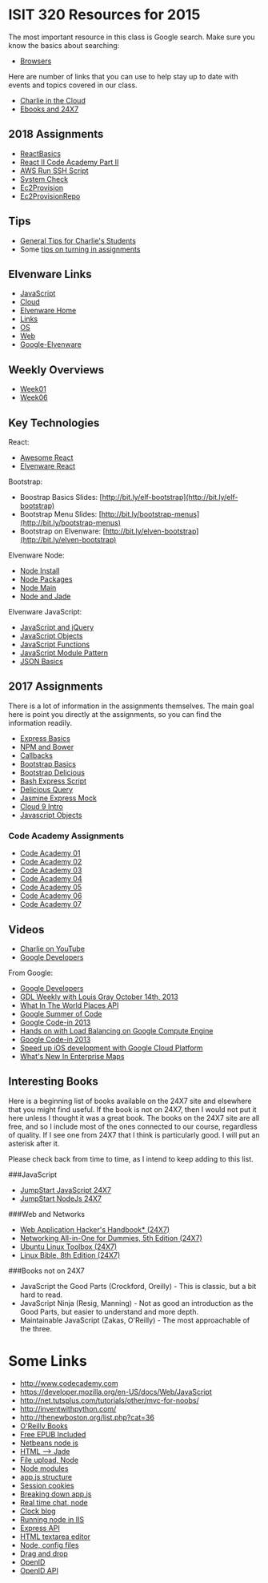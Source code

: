 # ISIT 320 Resources for 2015

The most important resource in this class is Google search. Make sure you know the basics about searching:

- [Browsers][elf-browse]

Here are number of links that you can use to help stay up to date
with events and topics covered in our class.

- [Charlie in the Cloud](http://bit.ly/V5g8wF)
- [Ebooks and 24X7](http://library.books24x7.com.ezproxy.bellevuecollege.edu/bookshelf.asp)

[elf-browse]: http://www.elvenware.com/charlie/development/cloud/Browsers.html


## 2018 Assignments

- [ReactBasics][rb]
- [React II Code Academy Part II][ca2]
- [AWS Run SSH Script][arss]
- [System Check][sc]
- [Ec2Provision][ec2p]
- [Ec2ProvisionRepo][ec2pr]

## Tips

- [General Tips for Charlie's Students][gt]
- Some [tips on turning in assignments][tip-a]

## Elvenware Links

- [JavaScript](http://www.elvenware.com/charlie/development/web/JavaScript/)
- [Cloud](http://www.elvenware.com/charlie/development/cloud/index.shtml)
- [Elvenware Home](http://www.elvenware.com/charlie/index.html)
- [Links](http://www.elvenware.com/charlie/links.html)
- [OS](http://www.elvenware.com/charlie/os/index.html)
- [Web](http://www.elvenware.com/charlie/development/web/index.html)
- [Google-Elvenware](https://sites.google.com/site/elvenware/)

## Weekly Overviews

- [Week01](http://www.ccalvert.net/books/CloudNotes/Isit320/Isit320-Week01.html)
- [Week06](https://www.elvenware.com/teach/isit320/Isit320-Week06.html)

## Key Technologies

React:

- [Awesome React](https://github.com/enaqx/awesome-react)
- [Elvenware React][elf-react]

[elf-react]: http://www.elvenware.com/charlie/development/web/JavaScript/JavaScriptReact.html

Bootstrap:

* Boostrap Basics Slides: [http://bit.ly/elf-bootstrap](http://bit.ly/elf-bootstrap)
* Bootstrap Menu Slides: [http://bit.ly/bootstrap-menus](http://bit.ly/bootstrap-menus)
* Bootstrap on Elvenware: [http://bit.ly/elven-bootstrap](http://bit.ly/elven-bootstrap)


Elvenware Node:

* [Node Install](http://bit.ly/elven-node-install)
* [Node Packages](http://bit.ly/node-packages)
* [Node Main](http://bit.ly/elven-node)
* [Node and Jade](http://bit.ly/elven-jade)

Elvenware JavaScript:

- [JavaScript and jQuery](/charlie/development/web/JavaScript/index.html#javascript-and-jquery)
- [JavaScript Objects](http://www.elvenware.com/charlie/development/web/JavaScript/JavaScriptObjects.html)
- [JavaScript Functions](http://www.elvenware.com/charlie/development/web/JavaScript/JavaScriptFunctions.html)
- [JavaScript Module Pattern](http://www.elvenware.com/charlie/development/web/JavaScript/JavaScriptModules.html)
- [JSON Basics](http://www.elvenware.com/charlie/development/web/JavaScript/JsonBasics.html)


## 2017 Assignments

There is a lot of information in the assignments themselves. The main goal here is point you directly at the assignments, so you can find the information readily.

* [Express Basics][express-basics]
* [NPM and Bower][npm-bower]
* [Callbacks][callbacks]
* [Bootstrap Basics][boot-basics]
* [Bootstrap Delicious][bootstrap-delicious]
* [Bash Express Script][bash-express-script]
* [Delicious Query][del-query]
* [Jasmine Express Mock][jasmine-mock]
* [Cloud 9 Intro][cloud9-intro]
* [Javascript Objects][javascript-objects]

[express-basics]:http://www.ccalvert.net/books/CloudNotes/Assignments/ExpressBasics.html
[npm-bower]: http://www.ccalvert.net/books/CloudNotes/Assignments/BowerNpm.html
[callbacks]: http://www.ccalvert.net/books/CloudNotes/Assignments/Callbacks.html
[boot-basics]: http://www.ccalvert.net/books/CloudNotes/Assignments/BootstrapBasics.html
[bootstrap-delicious]: http://www.ccalvert.net/books/CloudNotes/Assignments/BootstrapDelicious.html
[bash-express-script]: http://www.ccalvert.net/books/CloudNotes/Assignments/BashExpressScript.html
[del-query]: http://www.ccalvert.net/books/CloudNotes/Assignments/DeliciousQuery.html
[jasmine-mock]: http://www.ccalvert.net/books/CloudNotes/Assignments/JasmineExpressMock.html
[cloud9-intro]: https://www.elvenware.com/teach/assignments/Cloud9Intro.html
[cloud9-advanced]: https://www.elvenware.com/teach/assignments/CloudNine/CloudNineAdvanced.html
[javascript-objects]: http://www.ccalvert.net/books/CloudNotes/Assignments/JavaScriptObjects.html

### Code Academy Assignments

* [Code Academy 01][ca01]
* [Code Academy 02][ca02]
* [Code Academy 03][ca03]
* [Code Academy 04][ca04]
* [Code Academy 05][ca05]
* [Code Academy 06][ca06]
* [Code Academy 07][ca07]

[ca01]:http://www.ccalvert.net/books/CloudNotes/Assignments/CodeAcademy01.html
[ca02]:http://www.ccalvert.net/books/CloudNotes/Assignments/CodeAcademy02.html
[ca03]:http://www.ccalvert.net/books/CloudNotes/Assignments/CodeAcademy03.html
[ca04]:http://www.ccalvert.net/books/CloudNotes/Assignments/CodeAcademy04.html
[ca05]:http://www.ccalvert.net/books/CloudNotes/Assignments/CodeAcademy05.html
[ca06]:http://www.ccalvert.net/books/CloudNotes/Assignments/CodeAcademy06.html
[ca07]:http://www.ccalvert.net/books/CloudNotes/Assignments/CodeAcademy07.html


## Videos

- [Charlie on YouTube](https://www.youtube.com/user/charliecalvert/videos)
- [Google Developers](https://www.youtube.com/user/GoogleDevelopers)


From Google:

- [Google Developers](https://www.youtube.com/user/GoogleDevelopers)
- [GDL Weekly with Louis Gray October 14th, 2013](https://www.youtube.com/watch?v=GFinc7TC1Ws)
- [What In The World Places API](http://goo.gl/dX91br)
- [Google Summer of Code](http://goo.gl/swrjal)
- [Google Code-in 2013](http://goo.gl/K4Qi9F)
- [Hands on with Load Balancing on Google Compute Engine](http://goo.gl/13qZLI)
- [Google Code-in 2013](http://goo.gl/K4Qi9F)
- [Speed up iOS development with Google Cloud Platform](http://goo.gl/s9i1TL)
- [What's New In Enterprise Maps](http://goo.gl/zD1n0B)


Interesting Books
---------

Here is a beginning list of books available on the 24X7 site and
elsewhere that you might find useful. If the book is not on 24X7,
then I would not put it here unless I thought it was a great book.
The books on the 24X7 site are all free, and so I include most of
the ones connected to our course, regardless of quality. If I see
one from 24X7 that I think is particularly good. I will put an
asterisk after it.

Please check back from time to time, as I intend to keep adding to
this list.

###JavaScript

- [JumpStart JavaScript 24X7](http://library.books24x7.com.ezproxy.bellevuecollege.edu/toc.aspx?bkid=56022)
- [JumpStart NodeJs 24X7](http://library.books24x7.com.ezproxy.bellevuecollege.edu/toc.aspx?bkid=50176)

###Web and Networks

- [Web Application Hacker's Handbook* (24X7)](http://library.books24x7.com.ezproxy.bellevuecollege.edu/toc.aspx?bkid=44458)
- [Networking All-in-One for Dummies, 5th Edition (24X7)](http://library.books24x7.com.ezproxy.bellevuecollege.edu/toc.aspx?bkid=51215)
- [Ubuntu Linux Toolbox (24X7)](http://library.books24x7.com.ezproxy.bellevuecollege.edu/toc.aspx?bookid=56414)
- [Linux Bible, 8th Edition (24X7)](http://library.books24x7.com.ezproxy.bellevuecollege.edu/toc.aspx?bkid=46293)

###Books not on 24X7

- JavaScript the Good Parts (Crockford, Oreilly) - This is classic, but a bit hard to read.
- JavaScript Ninja (Resig, Manning) - Not as good an introduction as the Good Parts, but easier to understand and more depth.
- Maintainable JavaScript (Zakas, O'Reilly) - The most approachable of the three.

Some Links
=========

- <http://www.codecademy.com>
- <https://developer.mozilla.org/en-US/docs/Web/JavaScript>
- <http://net.tutsplus.com/tutorials/other/mvc-for-noobs/>
- <http://inventwithpython.com/>
- <http://thenewboston.org/list.php?cat=36>
- [O'Reilly Books](http://oreilly.com/)
- [Free EPUB Included](<https://github.com/addyosmani/backbone-fundamentals>)
- [Netbeans node js](<http://plugins.netbeans.org/plugin/36653/nodejs>)
- [HTML --> Jade](<https://github.com/donpark/html2jade/blame/master/README.md>)
- [File upload, Node](<https://gist.github.com/xjamundx/1631025>)
- [Node modules](<http://dailyjs.com/2012/01/26/effective-node-modules/>)
- [app.js structure](<http://stackoverflow.com/questions/5778245/expressjs-how-to-structure-an-application>)
- [Session cookies](<http://stackoverflow.com/questions/4371178/session-only-cookie-for-express-js>)
- [Breaking down app.js](<http://madhums.me/2012/07/19/breaking-down-app-js-file-nodejs-express-mongoose/>)
- [Real time chat, node](<http://net.tutsplus.com/tutorials/javascript-ajax/real-time-chat-with-nodejs-socket-io-and-expressjs/>)
- [Clock blog](<http://clock.co.uk/tech-blogs/a-simple-website-in-nodejs-with-express-jade-and-stylus>)
- [Running node in IIS](<http://www.hanselman.com/blog/InstallingAndRunningNodejsApplicationsWithinIISOnWindowsAreYouMad.aspx>)
- [Express API](<http://expressjs.com/api.html>)
- [HTML textarea editor](<http://www.tinymce.com/>)
- [Node, config files](<http://stackoverflow.com/questions/5869216/how-to-store-node-js-deployment-settings-configuration-files>)
- [Drag and drop](<http://www.html5rocks.com/en/tutorials/file/dndfiles/>)
- [OpenID](<http://en.wikipedia.org/wiki/OpenID#OpenID_Providers>)
- [OpenID API](<http://openid.net/specs/openid-authentication-1_1.html>)

<!--==========================-->
<!--== Links =================-->
<!--==========================-->

[arss]: /teach/assignments/Aws/AwsRunSshScript.html
[ca2]: /teach/assignments/CodeAcademy/CodeAcademyReactPartTwo02.html
[ec2p]: /teach/assignments/Ec2Provision.html
[ec2pr]: /teach/assignments/Aws/Ec2ProvisionRepo.html
[gt]: /teach/tips/
[rb]: /teach/assignments/React/ReactBasics.html
[sc]: /teach/assignments/Aws/SystemCheck.html
[tip-a]: /teach/tips/TurnItIn.html
